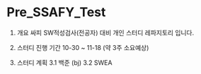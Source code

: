 # Pre_SSAFY_Test
1. 개요
   싸피 SW적성검사(전공자) 대비 개인 스터디 레파지토리 입니다.

2. 스터디 진행 기간
   10-30 ~ 11-18 (약 3주 소요예상)

3. 스터디 계획
  3.1 백준 (bj)
  3.2 SWEA 
